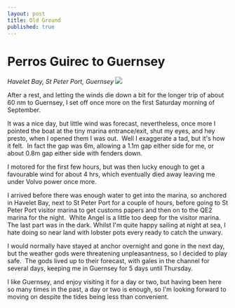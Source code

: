```yaml
---
layout: post
title: Old Ground
published: true
---
```


# Perros Guirec to Guernsey

*Havelet Bay, St Peter Port, Guernsey ![]({{site.baseurl}}/assets/img_1320-sml_scale.jpg)*

After a rest, and letting the winds die down a bit for the longer trip of about 60 nm to Guernsey, I set off once more on the first Saturday morning of September.

It was a nice day, but little wind was forecast, nevertheless, once more I pointed the boat at the tiny marina entrance/exit, shut my eyes, and hey presto, when I opened them I was out.  Well I exaggerate a tad, but it's how it felt.  In fact the gap was 6m, allowing a 1.1m gap either side for me, or about 0.8m gap either side with fenders down.

I motored for the first few hours, but was then lucky enough to get a favourable wind for about 4 hrs, which eventually died away leaving me under Volvo power once more.

I arrived before there was enough water to get into the marina, so anchored in Havelet Bay, next to St Peter Port for a couple of hours, before going to St Peter Port visitor marina to get customs papers and then on to the QE2 marina for the night.  White Angel is a little too deep for the visitor marina.  The last part was in the dark. Whilst I'm quite happy sailing at night at sea, I hate doing so near land with lobster pots every ready to catch the unwary.

I would normally have stayed at anchor overnight and gone in the next day, but the weather gods were threatening unpleasantness, so I decided to play safe.  The gods lived up to their forecast, with gales in the channel for several days, keeping me in Guernsey for 5 days until Thursday.

I like Guernsey, and enjoy visiting it for a day or two, but having been here so many times in the past, a day or two is enough, so I'm looking forward to moving on despite the tides being less than convenient.
